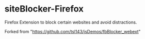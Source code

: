 # siteBlocker-Firefox

Firefox Extension to block certain websites and avoid distractions.

Forked from "https://github.com/tsl143/jsDemos/fbBlocker_webext"
